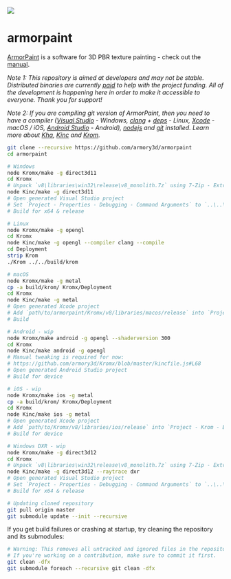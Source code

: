 ![](https://armorpaint.org/img/git.jpg)

armorpaint
==============

[ArmorPaint](https://armorpaint.org) is a software for 3D PBR texture painting - check out the [manual](https://armorpaint.org/manual).

*Note 1: This repository is aimed at developers and may not be stable. Distributed binaries are currently [paid](https://armorpaint.org/download) to help with the project funding. All of the development is happening here in order to make it accessible to everyone. Thank you for support!*

*Note 2: If you are compiling git version of ArmorPaint, then you need to have a compiler ([Visual Studio](https://visualstudio.microsoft.com/downloads/) - Windows, [clang](https://clang.llvm.org/get_started.html) + [deps](https://github.com/Kode/Kha/wiki/Linux) - Linux, [Xcode](https://developer.apple.com/xcode/resources/) - macOS / iOS, [Android Studio](https://developer.android.com/studio) - Android), [nodejs](https://nodejs.org/en/download/) and [git](https://git-scm.com/downloads) installed. Learn more about [Kha](https://github.com/Kode/Kha/wiki), [Kinc](https://github.com/Kode/Kinc/wiki) and [Krom](https://github.com/Kode/Krom/blob/master/readme.md).*
```bash
git clone --recursive https://github.com/armory3d/armorpaint
cd armorpaint
```
```bash
# Windows
node Kromx/make -g direct3d11
cd Kromx
# Unpack `v8\libraries\win32\release\v8_monolith.7z` using 7-Zip - Extract Here (exceeds 100MB)
node Kinc/make -g direct3d11
# Open generated Visual Studio project
# Set `Project - Properties - Debugging - Command Arguments` to `..\..\build\krom`
# Build for x64 & release
```
```bash
# Linux
node Kromx/make -g opengl
cd Kromx
node Kinc/make -g opengl --compiler clang --compile
cd Deployment
strip Krom
./Krom ../../build/krom
```
```bash
# macOS
node Kromx/make -g metal
cp -a build/krom/ Kromx/Deployment
cd Kromx
node Kinc/make -g metal
# Open generated Xcode project
# Add `path/to/armorpaint/Kromx/v8/libraries/macos/release` into `Project - Krom - Build Settings - Search Paths - Library Search Paths`
# Build
```
```bash
# Android - wip
node Kromx/make android -g opengl --shaderversion 300
cd Kromx
node Kinc/make android -g opengl
# Manual tweaking is required for now:
# https://github.com/armory3d/Kromx/blob/master/kincfile.js#L68
# Open generated Android Studio project
# Build for device
```
```bash
# iOS - wip
node Kromx/make ios -g metal
cp -a build/krom/ Kromx/Deployment
cd Kromx
node Kinc/make ios -g metal
# Open generated Xcode project
# Add `path/to/Kromx/v8/libraries/ios/release` into `Project - Krom - Build Settings - Search Paths - Library Search Paths`
# Build for device
```
```bash
# Windows DXR - wip
node Kromx/make -g direct3d12
cd Kromx
# Unpack `v8\libraries\win32\release\v8_monolith.7z` using 7-Zip - Extract Here (exceeds 100MB)
node Kinc/make -g direct3d12 --raytrace dxr
# Open generated Visual Studio project
# Set `Project - Properties - Debugging - Command Arguments` to `..\..\build\krom`
# Build for x64 & release
```
```bash
# Updating cloned repository
git pull origin master
git submodule update --init --recursive
```

If you get build failures or crashing at startup, try cleaning the repository
and its submodules:

```bash
# Warning: This removes all untracked and ignored files in the repository.
# If you're working on a contribution, make sure to commit it first.
git clean -dfx
git submodule foreach --recursive git clean -dfx
```
